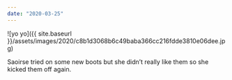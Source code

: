 ```yaml
---
date: "2020-03-25"
---
```


![yo yo]({{ site.baseurl }}/assets/images/2020/c8b1d3068b6c49baba366cc216fdde3810e06dee.jpg)

Saoirse tried on some new boots but she didn’t really like them so she kicked them off again.
